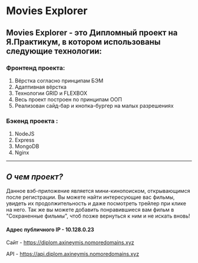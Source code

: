 
# Movies Explorer

## Movies Explorer - это Дипломный проект на Я.Практикум, в котором использованы следующие технологии:
### Фронтенд проекта:
1) Вёрстка согласно принципам БЭМ
2) Адаптивная вёрстка
3) Технологии GRID и FLEXBOX
4) Весь проект построен по принципам ООП
5) Реализован сайд-бар и кнопка-бургер на малых разрешениях

### Бэкенд проекта :
1. NodeJS
2. Express
3. MongoDB
4. Nginx

----
## ***О чем проект?***

Данное вэб-приложение является мини-кинопоиском, открывающимся после регистрации. Вы можете найти интересующие вас фильмы, увидеть их продолжительность и даже посмотреть трейлер при клике на него. Так же вы можете добавить понравившиеся вам фильм в "Сохраненные фильмы", чтоб позже вернуться к ним и не искать вновь!


#### Адрес публичного IP - 10.128.0.23

Сайт - https://diplom.axineymis.nomoredomains.xyz

API - https://api.diplom.axineymis.nomoredomains.xyz


